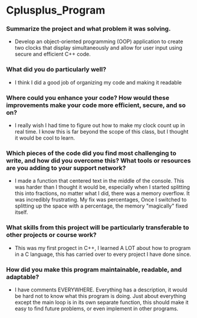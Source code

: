 # Cplusplus_Program


### Summarize the project and what problem it was solving.
- Develop an object-oriented programming (OOP) application to create two clocks that display simultaneously and allow for user input using secure and efficient C++ code.

### What did you do particularly well?
- I think I did a good job of organizing my code and making it readable
### Where could you enhance your code? How would these improvements make your code more efficient, secure, and so on?
- I really wish I had time to figure out how to make my clock count up in real time. I know this is far beyond the scope of this class, but I thought it would be cool to learn. 
### Which pieces of the code did you find most challenging to write, and how did you overcome this? What tools or resources are you adding to your support network?
- I made a function that centered text in the middle of the console. This was harder than I thought it would be, especially when I started splitting this into fractions, no matter what I did, there was a memory overflow. It was incredibly frustrating. My fix was percentages, Once I switched to splitting up the space with a percentage, the memory "magically" fixed itself. 
### What skills from this project will be particularly transferable to other projects or course work?
- This was my first progect in C++, I learned A LOT about how to program in a C language, this has carried over to every project I have done since.
### How did you make this program maintainable, readable, and adaptable?
- I have comments EVERYWHERE. Everything has a description, it would be hard not to know what this program is doing. Just about everything except the main loop is in its own separate function, this should make it easy to find future problems, or even implement in other programs.
